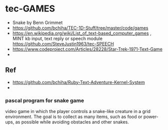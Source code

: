 # tec-GAMES


- Snake by Benn Grimmet 
- https://github.com/bchiha/TEC-1D-Stuff/tree/master/code/games
- https://en.wikipedia.org/wiki/List_of_text-based_computer_games , MINT kb input, text reply or speech module https://github.com/SteveJustin1963/tec-SPEECH
- https://www.codeproject.com/Articles/28228/Star-Trek-1971-Text-Game
- 

## Ref
- https://github.com/bchiha/Ruby-Text-Adventure-Kernel-System
- 


### pascal program for snake game
video game in which the player controls a snake-like creature in a grid environment. The goal is to collect as many items, such as food or power-ups, as possible while avoiding obstacles and other snakes.

